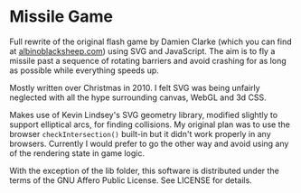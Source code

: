 Missile Game
============

Full rewrite of the original flash game by Damien Clarke (which you can find at [albinoblacksheep.com](http://albinoblacksheep.com/games/missilegame3d)) using SVG and JavaScript. The aim is to fly a missile past a sequence of rotating barriers and avoid crashing for as long as possible while everything speeds up.

Mostly written over Christmas in 2010. I felt SVG was being unfairly neglected with all the hype surrounding canvas, WebGL and 3d CSS.

Makes use of Kevin Lindsey's SVG geometry library, modified slightly to support elliptical arcs, for finding collisions. My original plan was to use the browser `checkIntersection()` built-in but it didn't work properly in any browsers. Currently I would prefer to go the other way and avoid using any of the rendering state in game logic.

With the exception of the lib folder, this software is distributed under the terms of the GNU Affero Public License. See LICENSE for details.
